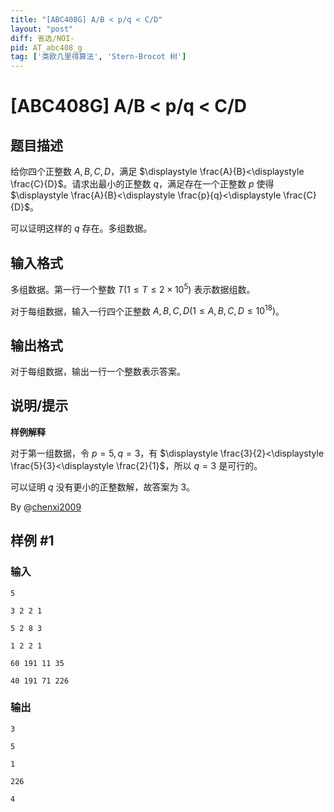 ```yaml
---
title: "[ABC408G] A/B < p/q < C/D"
layout: "post"
diff: 省选/NOI-
pid: AT_abc408_g
tag: ['类欧几里得算法', 'Stern-Brocot 树']
---
```


# [ABC408G] A/B < p/q < C/D

## 题目描述

给你四个正整数 $A,B,C,D$，满足 $\displaystyle \frac{A}{B}<\displaystyle \frac{C}{D}$。请求出最小的正整数 $q$，满足存在一个正整数 $p$ 使得 $\displaystyle \frac{A}{B}<\displaystyle \frac{p}{q}<\displaystyle \frac{C}{D}$。

可以证明这样的 $q$ 存在。多组数据。

## 输入格式

多组数据。第一行一个整数 $T(1\le T\le 2\times 10^5)$ 表示数据组数。

对于每组数据，输入一行四个正整数 $A,B,C,D(1\le A,B,C,D\le 10^{18})$。

## 输出格式

对于每组数据，输出一行一个整数表示答案。

## 说明/提示

**样例解释**

对于第一组数据，令 $p=5,q=3$，有 $\displaystyle \frac{3}{2}<\displaystyle \frac{5}{3}<\displaystyle \frac{2}{1}$，所以 $q=3$ 是可行的。

可以证明 $q$ 没有更小的正整数解，故答案为 $3$。

By @[chenxi2009](/user/1020063)

## 样例 #1

### 输入

```
5
3 2 2 1
5 2 8 3
1 2 2 1
60 191 11 35
40 191 71 226
```

### 输出

```
3
5
1
226
4
```

